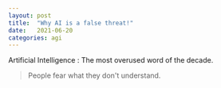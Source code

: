 ```yaml
---
layout: post
title:  "Why AI is a false threat!"
date:   2021-06-20
categories: agi
---
```


Artificial Intelligence : The most overused word of the decade. 



> People fear what they don't understand.